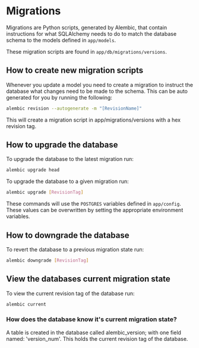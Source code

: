 # Migrations
Migrations are Python scripts, generated by Alembic, that contain instructions for what SQLAlchemy needs to do to
match the database schema to the models defined in `app/models`.

These migration scripts are found in `app/db/migrations/versions`.

## How to create new migration scripts
Whenever you update a model you need to create a migration to instruct the database what changes need to be made to the schema.
This can be auto generated for you by running the following:
```bash
alembic revision --autogenerate -m "[RevisionName]"
```
This will create a migration script in app/migrations/versions with a hex revision tag.

## How to upgrade the database
To upgrade the database to the latest migration run:
```bash
alembic upgrade head
```
To upgrade the database to a given migration run:
```bash
alembic upgrade [RevisionTag]
```
These commands will use the `POSTGRES` variables defined in `app/config`.
These values can be overwritten by setting the appropriate environment variables.

## How to downgrade the database
To revert the database to a previous migration state run:
```bash
alembic downgrade [RevisionTag]
```

## View the databases current migration state
To view the current revision tag of the database run:
```bash
alembic current
```
### How does the database know it's current migration state?
A table is created in the database called alembic_version; with one field named: 'version_num'.
This holds the current revision tag of the database.
